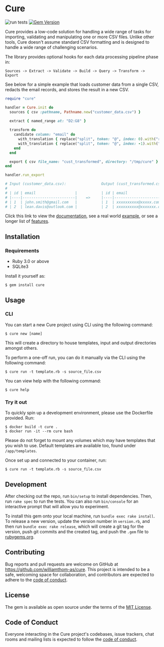 # Cure

![run tests](https://github.com/williamthom-as/cure/actions/workflows/rspec.yml/badge.svg)
[![Gem Version](https://badge.fury.io/rb/cure.svg)](https://badge.fury.io/rb/cure)

Cure provides a low-code solution for handling a wide range of tasks for importing, validating and manipulating one or
more CSV files. Unlike other tools, Cure doesn't assume standard CSV formatting and is designed to handle a wide range of 
challenging scenarios.

The library provides optional hooks for each data processing pipeline phase in:

`Sources -> Extract -> Validate -> Build -> Query -> Transform -> Export`

See below for a simple example that loads customer data from a single CSV, redacts the email records, and stores the 
result in a new CSV.

```ruby
require "cure"

handler = Cure.init do
  sources { csv :pathname, Pathname.new("customer_data.csv") }
  
  extract { named_range at: "D2:G8" }

  transform do
    candidate column: "email" do
      with_translation { replace("split", token: "@", index: 0).with("redact") }
      with_translation { replace("split", token: "@", index: -1).with("redact") }
    end
  end

  export { csv file_name: "cust_transformed", directory: "/tmp/cure" }
end

handler.run_export

# Input (customer_data.csv):                Output (cust_transformed.csv):
#                                           
# | id | email                  |           | id | email                  |     
# |----|------------------------|    =>     |----|------------------------|     
# | 1  | john.smith@gmail.com   |           | 1  | xxxxxxxxxx@xxxxx.com   |     
# | 2  | lean.davis@outlook.com |           | 2  | xxxxxxxxxx@xxxxxxx.com |     

```

Click this link to view the [documentation](docs/README.md), see a real world [example](http://www.williamthom.as/csv/ruby/2023/04/06/transforming-csvs-with-cure.html), 
or see a longer list of [features](docs/about.md).

## Installation

### Requirements

- Ruby 3.0 or above
- SQLite3

Install it yourself as:

    $ gem install cure

## Usage

### CLI

You can start a new Cure project using CLI using the following command:

    $ cure new [name]

This will create a directory to house templates, input and output directories amongst others.

To perform a one-off run, you can do it manually via the CLI using the following command:

    $ cure run -t template.rb -s source_file.csv 

You can view help with the following command:

    $ cure help

### Try it out

To quickly spin up a development environment, please use the Dockerfile provided. Run:

    $ docker build -t cure .
    $ docker run -it --rm cure bash

Please do not forget to mount any volumes which may have templates that you wish to use. Default templates are available too, found under `/app/templates`.

Once set up and connected to your container, run:

    $ cure run -t template.rb -s source_file.csv 

## Development

After checking out the repo, run `bin/setup` to install dependencies. Then, run `rake spec` to run the tests. You can also run `bin/console` for an interactive prompt that will allow you to experiment.

To install this gem onto your local machine, run `bundle exec rake install`. To release a new version, update the version number in `version.rb`, and then run `bundle exec rake release`, which will create a git tag for the version, push git commits and the created tag, and push the `.gem` file to [rubygems.org](https://rubygems.org).

## Contributing

Bug reports and pull requests are welcome on GitHub at https://github.com/williamthom-as/cure. This project is intended to be a safe, welcoming space for collaboration, and contributors are expected to adhere to the [code of conduct](https://github.com/[USERNAME]/cure/blob/master/CODE_OF_CONDUCT.md).

## License

The gem is available as open source under the terms of the [MIT License](https://opensource.org/licenses/MIT).

## Code of Conduct

Everyone interacting in the Cure project's codebases, issue trackers, chat rooms and mailing lists is expected to follow the [code of conduct](https://github.com/[USERNAME]/cure/blob/master/CODE_OF_CONDUCT.md).
